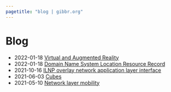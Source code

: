 ```yaml
---
pagetitle: "blog | gibbr.org"
---
```


# Blog

- 2022-01-18 [Virtual and Augmented Reality](ar_vr)
- 2022-01-18 [Domain Name System Location Resource Record](dns_loc_rr)
- 2021-10-16 [ILNP overlay network application layer interface](ilnp_overlay_network_application_layer_interface)
- 2021-06-03 [Cubes](cubes)
- 2021-05-10 [Network layer mobility](network_layer_mobility)
